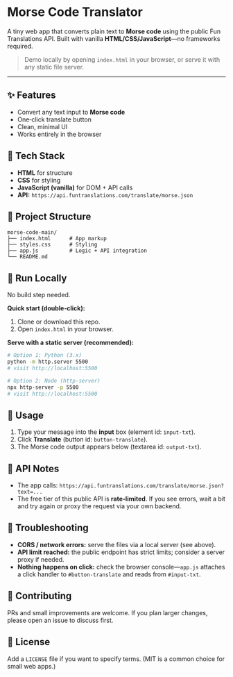 # Morse Code Translator

A tiny web app that converts plain text to **Morse code** using the public Fun Translations API. Built with vanilla **HTML/CSS/JavaScript**—no frameworks required.

> Demo locally by opening `index.html` in your browser, or serve it with any static file server.

---

## ✨ Features
- Convert any text input to **Morse code**
- One‑click translate button
- Clean, minimal UI
- Works entirely in the browser

## 🧱 Tech Stack
- **HTML** for structure
- **CSS** for styling
- **JavaScript (vanilla)** for DOM + API calls
- **API:** `https://api.funtranslations.com/translate/morse.json`

## 📂 Project Structure
```
morse-code-main/
├── index.html      # App markup
├── styles.css      # Styling
├── app.js          # Logic + API integration
└── README.md
```

## 🚀 Run Locally
No build step needed.

**Quick start (double‑click):**
1. Clone or download this repo.
2. Open `index.html` in your browser.

**Serve with a static server (recommended):**
```bash
# Option 1: Python (3.x)
python -m http.server 5500
# visit http://localhost:5500

# Option 2: Node (http-server)
npx http-server -p 5500
# visit http://localhost:5500
```

## 🧪 Usage
1. Type your message into the **input** box (element id: `input-txt`).
2. Click **Translate** (button id: `button-translate`).
3. The Morse code output appears below (textarea id: `output-txt`).

## 🔌 API Notes
- The app calls: `https://api.funtranslations.com/translate/morse.json?text=...`
- The free tier of this public API is **rate‑limited**. If you see errors, wait a bit and try again or proxy the request via your own backend.

## 🐞 Troubleshooting
- **CORS / network errors:** serve the files via a local server (see above).
- **API limit reached:** the public endpoint has strict limits; consider a server proxy if needed.
- **Nothing happens on click:** check the browser console—`app.js` attaches a click handler to `#button-translate` and reads from `#input-txt`.

## 🤝 Contributing
PRs and small improvements are welcome. If you plan larger changes, please open an issue to discuss first.

## 📄 License
Add a `LICENSE` file if you want to specify terms. (MIT is a common choice for small web apps.)
